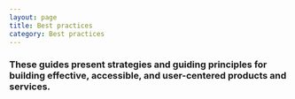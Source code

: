 ```yaml
---
layout: page
title: Best practices
category: Best practices
---
```


### These guides present strategies and guiding principles for building effective, accessible, and user-centered products and services. 

